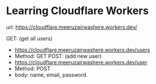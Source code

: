 # Learring Cloudflare Workers

url: https://cloudflare.meeruzairwashere.workers.dev/

GET: (get all users)
 - https://cloudflare.meeruzairwashere.workers.dev/users
 - Method: GET
POST: (add new user)
 - https://cloudflare.meeruzairwashere.workers.dev/user
 - Method: POST
 - body: name, email, password.
